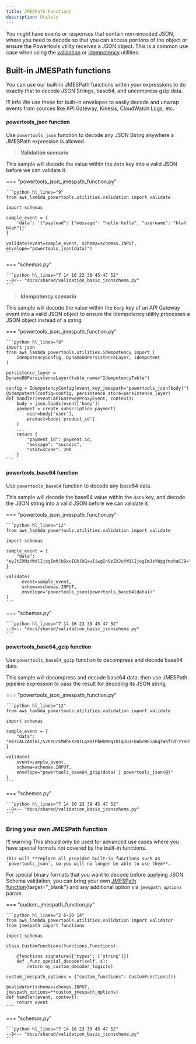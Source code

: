 ```yaml
---
title: JMESPath Functions
description: Utility
---
```


You might have events or responses that contain non-encoded JSON, where you need to decode so that you can access portions of the object or ensure the Powertools utility receives a JSON object. This is a common use case when using the [validation](/utilities/validation) or [idempotency](/utilities/idempotency) utilities.  

## Built-in JMESPath functions
You can use our built-in JMESPath functions within your expressions to do exactly that to decode JSON Strings, base64, and uncompress gzip data.

!!! info
    We use these for built-in envelopes to easily decode and unwrap events from sources like API Gateway, Kinesis, CloudWatch Logs, etc.

#### powertools_json function

Use `powertools_json` function to decode any JSON String anywhere a JMESPath expression is allowed.

> **Validation scenario**

This sample will decode the value within the `data` key into a valid JSON before we can validate it.

=== "powertools_json_jmespath_function.py"

    ```python hl_lines="9"
    from aws_lambda_powertools.utilities.validation import validate

    import schemas

    sample_event = {
        'data': '{"payload": {"message": "hello hello", "username": "blah blah"}}'
    }

    validate(event=sample_event, schema=schemas.INPUT, envelope="powertools_json(data)")
    ```

=== "schemas.py"

    ```python hl_lines="7 14 16 23 39 45 47 52"
    --8<-- "docs/shared/validation_basic_jsonschema.py"
    ```

> **Idempotency scenario**

This sample will decode the value within the `body` key of an API Gateway event into a valid JSON object to ensure the Idempotency utility processes a JSON object instead of a string.

=== "powertools_json_jmespath_function.py"

    ```python hl_lines="8"
    import json
    from aws_lambda_powertools.utilities.idempotency import (
        IdempotencyConfig, DynamoDBPersistenceLayer, idempotent
    )

    persistence_layer = DynamoDBPersistenceLayer(table_name="IdempotencyTable")

    config = IdempotencyConfig(event_key_jmespath="powertools_json(body)")
    @idempotent(config=config, persistence_store=persistence_layer)
    def handler(event:APIGatewayProxyEvent, context):
        body = json.loads(event['body'])
        payment = create_subscription_payment(
            user=body['user'],
            product=body['product_id']
        )
        ...
        return {
            "payment_id": payment.id,
            "message": "success",
            "statusCode": 200
        }
    ```

#### powertools_base64 function

Use `powertools_base64` function to decode any base64 data.

This sample will decode the base64 value within the `data` key, and decode the JSON string into a valid JSON before we can validate it.

=== "powertools_json_jmespath_function.py"

    ```python hl_lines="12"
    from aws_lambda_powertools.utilities.validation import validate

    import schemas

    sample_event = {
        "data": "eyJtZXNzYWdlIjogImhlbGxvIGhlbGxvIiwgInVzZXJuYW1lIjogImJsYWggYmxhaCJ9="
    }

    validate(
          event=sample_event,
          schema=schemas.INPUT,
          envelope="powertools_json(powertools_base64(data))"
    )
    ```

=== "schemas.py"

    ```python hl_lines="7 14 16 23 39 45 47 52"
    --8<-- "docs/shared/validation_basic_jsonschema.py"
    ```

#### powertools_base64_gzip function

Use `powertools_base64_gzip` function to decompress and decode base64 data.

This sample will decompress and decode base64 data, then use JMESPath pipeline expression to pass the result for decoding its JSON string.

=== "powertools_json_jmespath_function.py"

    ```python hl_lines="12"
    from aws_lambda_powertools.utilities.validation import validate

    import schemas

    sample_event = {
        "data": "H4sIACZAXl8C/52PzUrEMBhFX2UILpX8tPbHXWHqIOiq3Q1F0ubrWEiakqTWofTdTYYB0YWL2d5zvnuTFellBIOedoiyKH5M0iwnlKH7HZL6dDB6ngLDfLFYctUKjie9gHFaS/sAX1xNEq525QxwFXRGGMEkx4Th491rUZdV3YiIZ6Ljfd+lfSyAtZloacQgAkqSJCGhxM6t7cwwuUGPz4N0YKyvO6I9WDeMPMSo8Z4Ca/kJ6vMEYW5f1MX7W1lVxaG8vqX8hNFdjlc0iCBBSF4ERT/3Pl7RbMGMXF2KZMh/C+gDpNS7RRsp0OaRGzx0/t8e0jgmcczyLCWEePhni/23JWalzjdu0a3ZvgEaNLXeugEAAA=="
    }

    validate(
        event=sample_event,
        schema=schemas.INPUT,
        envelope="powertools_base64_gzip(data) | powertools_json(@)"
    )
    ```

=== "schemas.py"

    ```python hl_lines="7 14 16 23 39 45 47 52"
    --8<-- "docs/shared/validation_basic_jsonschema.py"
    ```

### Bring your own JMESPath function

!!! warning
    This should only be used for advanced use cases where you have special formats not covered by the built-in functions.

    This will **replace all provided built-in functions such as `powertools_json`, so you will no longer be able to use them**.

For special binary formats that you want to decode before applying JSON Schema validation, you can bring your own [JMESPath function](https://github.com/jmespath/jmespath.py#custom-functions){target="_blank"} and any additional option via `jmespath_options` param.

=== "custom_jmespath_function.py"

    ```python hl_lines="2 6-10 14"
    from aws_lambda_powertools.utilities.validation import validator
    from jmespath import functions

    import schemas

    class CustomFunctions(functions.Functions):

        @functions.signature({'types': ['string']})
        def _func_special_decoder(self, s):
            return my_custom_decoder_logic(s)

    custom_jmespath_options = {"custom_functions": CustomFunctions()}

    @validator(schema=schemas.INPUT, jmespath_options=**custom_jmespath_options)
    def handler(event, context):
        return event
    ```

=== "schemas.py"

    ```python hl_lines="7 14 16 23 39 45 47 52"
    --8<-- "docs/shared/validation_basic_jsonschema.py"
    ```
